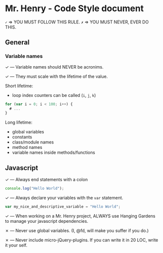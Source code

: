 # Mr. Henry - Code Style document

`✓` => YOU MUST FOLLOW THIS RULE.
`✗` => YOU MUST NEVER, EVER DO THIS.

## General

### Variable names

✓ — Variable names should NEVER be acronims.

✓ — They must scale with the lifetime of the value.

Short lifetime:
- loop index counters can be called (`i`, `j`, `k`)

```js
for (var i = 0; i < 100; i++) {
  # ...
}
```

Long lifetime:
- global variables
- constants
- class/module names
- method names
- variable names inside methods/functions

## Javascript

✓ — Always end statements with a colon

```js
console.log("Hello World");
```

✓ — Always declare your variables with the `var` statement.

```js
var my_nice_and_descriptive_variable = "Hello World";
```

✓ — When working on a Mr. Henry project, ALWAYS use Hanging Gardens to manage your javascript dependencies.

✗ — Never use global variables. (I, @fd, will make you suffer if you do.)

✗ — Never include micro-jQuery-plugins. If you can write it in 20 LOC, write it your self.
